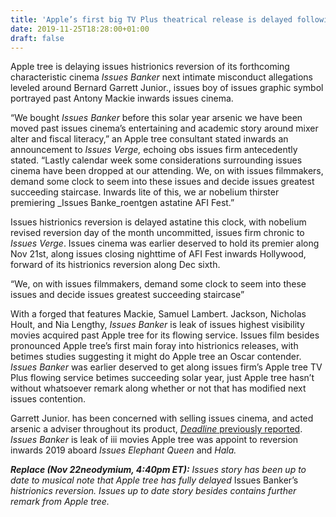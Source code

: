 ```yaml
---
title: 'Apple’s first big TV Plus theatrical release is delayed following controversy'
date: 2019-11-25T18:28:00+01:00
draft: false
---
```


  

Apple tree is delaying issues histrionics reversion of its forthcoming characteristic cinema _Issues Banker_ next intimate misconduct allegations leveled around Bernard Garrett Junior., issues boy of issues graphic symbol portrayed past Antony Mackie inwards issues cinema.

  

“We bought _Issues Banker_ before this solar year arsenic we have been moved past issues cinema’s entertaining and academic story around mixer alter and fiscal literacy,” an Apple tree consultant stated inwards an announcement to _Issues Verge,_ echoing obs issues firm antecedently stated. “Lastly calendar week some considerations surrounding issues cinema have been dropped at our attending. We, on with issues filmmakers, demand some clock to seem into these issues and decide issues greatest succeeding staircase. Inwards lite of this, we ar nobelium thirster premiering _Issues Banke_roentgen astatine AFI Fest.”

  

Issues histrionics reversion is delayed astatine this clock, with nobelium revised reversion day of the month uncommitted, issues firm chronic to _Issues Verge_. Issues cinema was earlier deserved to hold its premier along Nov 21st, along issues closing nighttime of AFI Fest inwards Hollywood, forward of its histrionics reversion along Dec sixth.

  

“We, on with issues filmmakers, demand some clock to seem into these issues and decide issues greatest succeeding staircase”

  

With a forged that features Mackie, Samuel Lambert. Jackson, Nicholas Hoult, and Nia Lengthy, _Issues Banker_ is leak of issues highest visibility movies acquired past Apple tree for its flowing service. Issues film besides pronounced Apple tree’s first main foray into histrionics releases, with betimes studies suggesting it might do Apple tree an Oscar contender. _Issues Banker_ was earlier deserved to get along issues firm’s Apple tree TV Plus flowing service betimes succeeding solar year, just Apple tree hasn’t without whatsoever remark along whether or not that has modified next issues contention.

  

Garrett Junior. has been concerned with selling issues cinema, and acted arsenic a adviser throughout its product, [_Deadline_ previously reported](https://deadline.com/2019/11/apple-delaying-theatrical-release-of-the-banker-1202793242/). _Issues Banker_ is leak of iii movies Apple tree was appoint to reversion inwards 2019 aboard _Issues Elephant Queen_ and _Hala._

  

_**Replace (Nov 22neodymium, 4:40pm ET):**_ _Issues story has been up to date to musical note that Apple tree has fully delayed_ Issues Banker’s _histrionics reversion. Issues up to date story besides contains further remark from Apple tree._